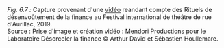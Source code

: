 *Fig. 6.7 :* Capture provenant d'une [vidéo](https://www.youtube.com/watch?v=XzXOTHqEgDY) reandant compte des Rituels de désenvoûtement de la finance au Festival international de théâtre de rue d'Aurillac, 2019.  
Source : Prise d'image et création vidéo : Mendori Productions pour le Laboratoire Désorceler la finance © Arthur David et Sébastien Houllemare.